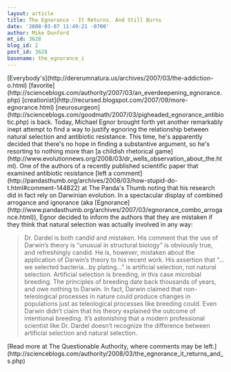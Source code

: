 ```yaml
---
layout: article
title: The Egnorance - It Returns. And Still Burns
date: '2008-03-07 11:49:21 -0700'
author: Mike Dunford
mt_id: 3628
blog_id: 2
post_id: 3628
basename: the_egnorance_i
---
```

<p>
[Everybody's](http://dererumnatura.us/archives/2007/03/the-addiction-o.html) [favorite](http://scienceblogs.com/authority/2007/03/an_everdeepening_egnorance.php) [creationist](http://recursed.blogspot.com/2007/09/more-egnorance.html) [neurosurgeon](http://scienceblogs.com/goodmath/2007/03/pigheaded_egnorance_antibiotic.php) is back. Today, Michael Egnor brought forth yet another remarkably inept attempt to find a way to justify egnoring the relationship between natural selection and antibiotic resistance. This time, he's apparently decided that there's no hope in finding a substantive argument, so he's resorting to nothing more than [a childish rhetorical game](http://www.evolutionnews.org/2008/03/dr_wells_observation_about_the.html). One of the authors of a recently published scientific paper that examined antibiotic resistance [left a comment](http://pandasthumb.org/archives/2008/03/how-stupid-do-t.html#comment-144822) at The Panda's Thumb noting that his research did in fact rely on Darwinian evolution. In a spectacular display of combined arrogance and ignorance (aka [Egnorance](http://www.pandasthumb.org/archives/2007/03/egnorance_combo_arrogance.html)), Egnor decided to inform the authors that they are mistaken if they think that natural selection was actually involved in any way:
</p>

> Dr. Dardel is both candid and mistaken. His comment that the use of Darwin’s theory is “unusual in structural biology” is obviously true, and refreshingly candid. He is, however, mistaken about the application of Darwin’s theory to his recent work. His assertion that “…we selected bacteria…by plating…” is artificial selection, not natural selection. Artificial selection is breeding, in this case microbial breeding. The principles of breeding date back thousands of years, and owe nothing to Darwin. In fact, Darwin claimed that non-teleological processes in nature could produce changes in populations just as teleological processes like breeding could. Even Darwin didn’t claim that his theory explained the outcome of intentional breeding. It’s astonishing that a modern professional scientist like Dr. Dardel doesn’t recognize the difference between artificial selection and natural selection.


<p>[Read more at The Questionable Authority, where comments may be left.](http://scienceblogs.com/authority/2008/03/the_egnorance_it_returns_and_s.php)</p>
